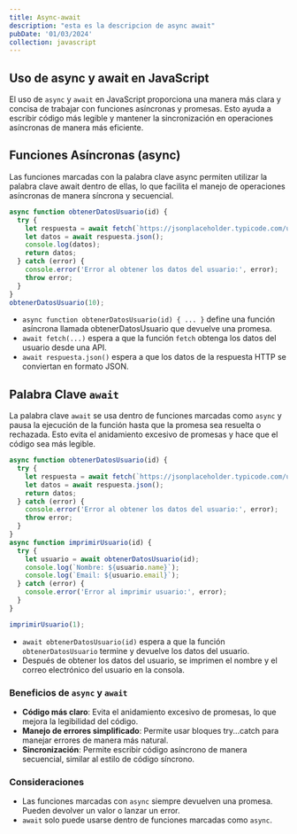 ```yaml
---
title: Async-await
description: "esta es la descripcion de async await"
pubDate: '01/03/2024'
collection: javascript
---
```


## Uso de async y await en JavaScript

El uso de `async` y `await` en JavaScript proporciona una manera más clara y concisa de trabajar con funciones asíncronas y promesas. Esto ayuda a escribir código más legible y mantener la sincronización en operaciones asíncronas de manera más eficiente.

## Funciones Asíncronas (async)

Las funciones marcadas con la palabra clave async permiten utilizar la palabra clave await dentro de ellas, lo que facilita el manejo de operaciones asíncronas de manera síncrona y secuencial.

```javascript
async function obtenerDatosUsuario(id) {
  try {
    let respuesta = await fetch(`https://jsonplaceholder.typicode.com/users/${id}`);
    let datos = await respuesta.json();
    console.log(datos);
    return datos;
  } catch (error) {
    console.error('Error al obtener los datos del usuario:', error);
    throw error;
  }
}
obtenerDatosUsuario(10);
```

* `async function obtenerDatosUsuario(id) { ... }` define una función asíncrona llamada obtenerDatosUsuario que devuelve una promesa.
* `await fetch(...)` espera a que la función `fetch` obtenga los datos del usuario desde una API.
* `await respuesta.json()` espera a que los datos de la respuesta HTTP se conviertan en formato JSON.

## Palabra Clave `await`

La palabra clave `await` se usa dentro de funciones marcadas como `async` y pausa la ejecución de la función hasta que la promesa sea resuelta o rechazada. Esto evita el anidamiento excesivo de promesas y hace que el código sea más legible.

```javascript
async function obtenerDatosUsuario(id) {
  try {
    let respuesta = await fetch(`https://jsonplaceholder.typicode.com/users/${id}`);
    let datos = await respuesta.json();
    return datos;
  } catch (error) {
    console.error('Error al obtener los datos del usuario:', error);
    throw error;
  }
}
async function imprimirUsuario(id) {
  try {
    let usuario = await obtenerDatosUsuario(id);
    console.log(`Nombre: ${usuario.name}`);
    console.log(`Email: ${usuario.email}`);
  } catch (error) {
    console.error('Error al imprimir usuario:', error);
  }
}

imprimirUsuario(1);
```
* `await obtenerDatosUsuario(id)` espera a que la función `obtenerDatosUsuario` termine y devuelve los datos del usuario.
* Después de obtener los datos del usuario, se imprimen el nombre y el correo electrónico del usuario en la consola.

### Beneficios de `async` y `await`

* **Código más claro**: Evita el anidamiento excesivo de promesas, lo que mejora la legibilidad del código.
* **Manejo de errores simplificado**: Permite usar bloques try...catch para manejar errores de manera más natural.
* **Sincronización**: Permite escribir código asíncrono de manera secuencial, similar al estilo de código síncrono.

### Consideraciones

* Las funciones marcadas con `async` siempre devuelven una promesa. Pueden devolver un valor o lanzar un error.
* `await` solo puede usarse dentro de funciones marcadas como `async`.